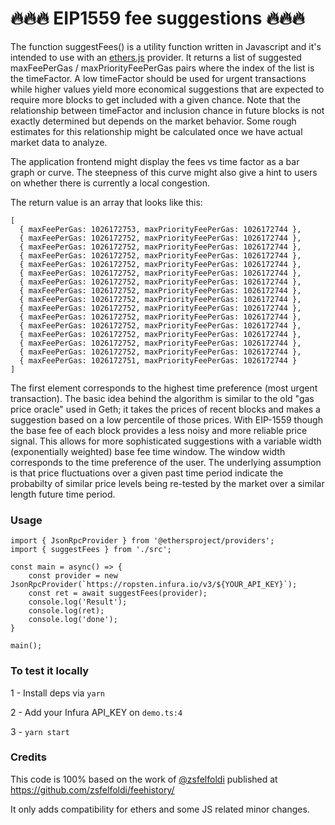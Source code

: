 # 🔥🔥🔥 EIP1559 fee suggestions 🔥🔥🔥

 The function suggestFees() is a utility function written in Javascript and it's intended to use with an [ethers.js](https://docs.ethers.io/v5/) provider. It returns a list of suggested maxFeePerGas / maxPriorityFeePerGas pairs where the index of the list is the timeFactor. A low timeFactor should be used for urgent transactions while higher values yield more economical suggestions that are expected to require more blocks to get included with a given chance. Note that the relationship between timeFactor and inclusion chance in future blocks is not exactly determined but depends on the market behavior. Some rough estimates for this relationship might be calculated once we have actual market data to analyze.

The application frontend might display the fees vs time factor as a bar graph or curve. The steepness of this curve might also give a hint to users on whether there is currently a local congestion.

The return value is an array that looks like this:

```
[
  { maxFeePerGas: 1026172753, maxPriorityFeePerGas: 1026172744 },
  { maxFeePerGas: 1026172752, maxPriorityFeePerGas: 1026172744 },
  { maxFeePerGas: 1026172752, maxPriorityFeePerGas: 1026172744 },
  { maxFeePerGas: 1026172752, maxPriorityFeePerGas: 1026172744 },
  { maxFeePerGas: 1026172752, maxPriorityFeePerGas: 1026172744 },
  { maxFeePerGas: 1026172752, maxPriorityFeePerGas: 1026172744 },
  { maxFeePerGas: 1026172752, maxPriorityFeePerGas: 1026172744 },
  { maxFeePerGas: 1026172752, maxPriorityFeePerGas: 1026172744 },
  { maxFeePerGas: 1026172752, maxPriorityFeePerGas: 1026172744 },
  { maxFeePerGas: 1026172752, maxPriorityFeePerGas: 1026172744 },
  { maxFeePerGas: 1026172752, maxPriorityFeePerGas: 1026172744 },
  { maxFeePerGas: 1026172752, maxPriorityFeePerGas: 1026172744 },
  { maxFeePerGas: 1026172752, maxPriorityFeePerGas: 1026172744 },
  { maxFeePerGas: 1026172752, maxPriorityFeePerGas: 1026172744 },
  { maxFeePerGas: 1026172752, maxPriorityFeePerGas: 1026172744 },
  { maxFeePerGas: 1026172751, maxPriorityFeePerGas: 1026172744 }
]
```

The first element corresponds to the highest time preference (most urgent transaction).
The basic idea behind the algorithm is similar to the old "gas price oracle" used in Geth; it takes the prices of recent blocks and makes a suggestion based on a low percentile of those prices. With EIP-1559 though the base fee of each block provides a less noisy and more reliable price signal. This allows for more sophisticated suggestions with a variable width (exponentially weighted) base fee time window. The window width corresponds to the time preference of the user. The underlying assumption is that price fluctuations over a given past time period indicate the probabilty of similar price levels being re-tested by the market over a similar length future time period.

### Usage

```
import { JsonRpcProvider } from '@ethersproject/providers';
import { suggestFees } from './src';

const main = async() => {
    const provider = new JsonRpcProvider(`https://ropsten.infura.io/v3/${YOUR_API_KEY}`);
    const ret = await suggestFees(provider);
    console.log('Result');
    console.log(ret);
    console.log('done');
}

main();
```

### To test it locally

1 - Install deps via `yarn`

2 - Add your Infura API_KEY on `demo.ts:4`

3 - `yarn start`

### Credits

This code is 100% based on the work of [@zsfelfoldi](https://github.com/zsfelfoldi) published at https://github.com/zsfelfoldi/feehistory/

It only adds compatibility for ethers and some JS related minor changes.
